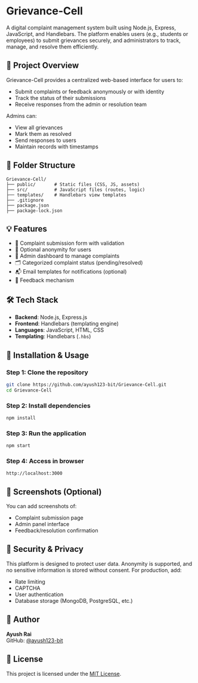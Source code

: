 # Grievance-Cell

A digital complaint management system built using Node.js, Express, JavaScript, and Handlebars. The platform enables users (e.g., students or employees) to submit grievances securely, and administrators to track, manage, and resolve them efficiently.

## 🚀 Project Overview

Grievance-Cell provides a centralized web-based interface for users to:
- Submit complaints or feedback anonymously or with identity
- Track the status of their submissions
- Receive responses from the admin or resolution team

Admins can:
- View all grievances
- Mark them as resolved
- Send responses to users
- Maintain records with timestamps

## 📁 Folder Structure

```
Grievance-Cell/
├── public/       # Static files (CSS, JS, assets)
├── src/          # JavaScript files (routes, logic)
├── templates/    # Handlebars view templates
├── .gitignore
├── package.json
├── package-lock.json
```

## 💡 Features

- 📝 Complaint submission form with validation
- 🔐 Optional anonymity for users
- 📨 Admin dashboard to manage complaints
- 🗂️ Categorized complaint status (pending/resolved)
- 📬 Email templates for notifications (optional)
- 💬 Feedback mechanism

## 🛠️ Tech Stack

- **Backend**: Node.js, Express.js
- **Frontend**: Handlebars (templating engine)
- **Languages**: JavaScript, HTML, CSS
- **Templating**: Handlebars (`.hbs`)

## 🔧 Installation & Usage

### Step 1: Clone the repository
```bash
git clone https://github.com/ayush123-bit/Grievance-Cell.git
cd Grievance-Cell
```

### Step 2: Install dependencies
```bash
npm install
```

### Step 3: Run the application
```bash
npm start
```

### Step 4: Access in browser
```
http://localhost:3000
```

## 📸 Screenshots (Optional)

You can add screenshots of:
- Complaint submission page
- Admin panel interface
- Feedback/resolution confirmation

## 🔐 Security & Privacy

This platform is designed to protect user data. Anonymity is supported, and no sensitive information is stored without consent. For production, add:
- Rate limiting
- CAPTCHA
- User authentication
- Database storage (MongoDB, PostgreSQL, etc.)

## 🙌 Author

**Ayush Rai**  
GitHub: [@ayush123-bit](https://github.com/ayush123-bit)

## 📜 License

This project is licensed under the [MIT License](LICENSE).
